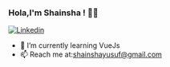### Hola,I'm Shainsha ! 👨‍💻

[![Linkedin](https://img.shields.io/badge/-LinkedIn-222222?style=flat-square&logo=Linkedin&logoColor=white&link=https://www.linkedin.com/in/shainsha-yusuf-774962141/)](https://www.linkedin.com/in/shainsha-yusuf-774962141/)

- 🌱 I’m currently learning  VueJs
- 📫 Reach me at:shainshayusuf@gmail.com

<!--
**shainshayusuf/shainshayusuf** is a ✨ _special_ ✨ repository because its `README.md` (this file) appears on your GitHub profile.

Here are some ideas to get you started:

- 🔭 I’m currently working on ...

- 👯 I’m looking to collaborate on ...
- 🤔 I’m looking for help with ...
- 💬 Ask me about ...

- 😄 Pronouns: ...
- ⚡ Fun fact: ...
-->
